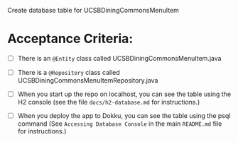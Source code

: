 Create database table for UCSBDiningCommonsMenuItem


# Acceptance Criteria:

- [ ] There is an `@Entity` class called UCSBDiningCommonsMenuItem.java
- [ ] There is a `@Repository` class called UCSBDiningCommonsMenuItemRepository.java
- [ ] When you start up the repo on localhost, you can see the table
      using the H2 console (see the file `docs/h2-database.md` for 
      instructions.)
- [ ] When you deploy the app to Dokku, you can see the table
      using the psql command (See `Accessing Database Console` in the
      main `README.md` file for instructions.)

